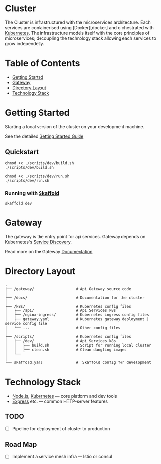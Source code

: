 # Cluster
The Cluster is infrastructured with the microservices architecture. Each services are containerised using [Docker][docker] and orchestrated with [Kubernetes][k8s]. The infrastructure models itself with the core principles of microservices; decoupling the technology stack allowing each services to grow independetly. 

# Table of Contents
* [Getting Started](#getting-started)
* [Gateway](#gateway)
* [Directory Layout](#Directory-Layout)
* [Technology Stack](#technology-stack)

# Getting Started
Starting a local version of the cluster on your development machine. 

See the detailed [Getting Started Guide](./docs/getting-started.md)

## Quickstart
```
chmod +x ./scripts/dev/build.sh
./scripts/dev/build.sh

chmod +x ./scripts/dev/run.sh
./scripts/dev/run.sh
```

### Running with [Skaffold][skaffold]
```
skaffold dev
```

# Gateway
The gateway is the entry point for api services. Gateway depends on Kubernetes's [Service Discovery][k8s-svc-discovery]. 

Read more on the Gateway [Documentation](./gateway/README.md)

# Directory Layout
```
.
├── /gateway/                   # Api Gateway source code
│
├── /docs/                      # Documentation for the cluster
│
├── /k8s/                       # Kubernetes config files    
│   ├── /api/                   # Api Services k8s
│   ├── /nginx-ingress/         # Kubernetes ingress config files
│   ├── gateway.yaml            # Kubernetes gateway deployment | service config file
│   └── ...                     # Other config files 
│ 
├── /scripts/                   # Kubernetes config files    
│   ├── /dev/                   # Api Services k8s
│   │   ├── build.sh            # Script for running local cluster
│   │   ├── clean.sh            # Clean dangling images
│   └── 
│
└── skaffold.yaml               #  Skaffold config for development
```

# Technology Stack
* [Node.js][node], [Kubernetes][k8s] — core platform and dev tools
* [Express][express] etc. — common HTTP-server features


## TODO
- [ ] Pipeline for deployment of cluster to production 

## Road Map
- [ ] Implement a service mesh infra — Istio or consul

[Isaiah]: https://www.iisaiah.com
[brew]: https://brew.sh/
[minikube]: https://github.com/kubernetes/minikube/releases/  
[vbox]: https://www.virtualbox.org/wiki/Downloads
[redux]: https://redux.js.org/introduction

[node]: https://nodejs.org
[express]: http://expressjs.com/

[skaffold]: https://github.com/GoogleContainerTools/skaffold
[mailer]: https://nodemailer.com/

[k8s]: https://github.com/kubernetes/kubernetes
[k8s-svc-discovery]: https://kubernetes.io/docs/tasks/administer-cluster/access-cluster-api/